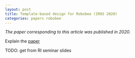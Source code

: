 ```yaml
---
layout: post
title: Template-based design for Robobee (IROS 2020)
categories: papers robobee
---
```


_The paper corresponding to this article was published in 2020._

Explain the [paper](https://scholar.google.com/citations?view_op=view_citation&hl=en&user=m-A4ZdEAAAAJ&sortby=pubdate&citation_for_view=m-A4ZdEAAAAJ:ODE9OILHJdcC)


TODO: get from RI seminar slides
